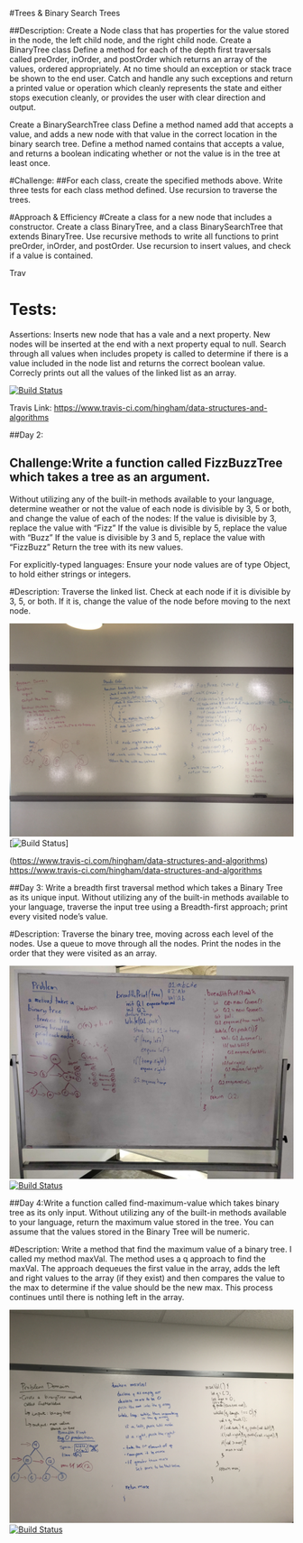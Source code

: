 #Trees & Binary Search Trees


##Description: Create a Node class that has properties for the value stored in the node, the left child node, and the right child node.
Create a BinaryTree class
Define a method for each of the depth first traversals called preOrder, inOrder, and postOrder which returns an array of the values, ordered appropriately.
At no time should an exception or stack trace be shown to the end user. Catch and handle any such exceptions and return a printed value or operation which cleanly represents the state and either stops execution cleanly, or provides the user with clear direction and output.

Create a BinarySearchTree class
Define a method named add that accepts a value, and adds a new node with that value in the correct location in the binary search tree.
Define a method named contains that accepts a value, and returns a boolean indicating whether or not the value is in the tree at least once.

#Challenge:
##For each class, create the specified methods above. Write three tests for each class method defined. Use recursion to traverse the trees. 

#Approach & Efficiency
#Create a class for a new node that includes a constructor. Create a class BinaryTree, and a class BinarySearchTree that extends BinaryTree. Use recursive methods to write all functions to print preOrder, inOrder, and postOrder. Use recursion to insert values, and check if a value is contained. 

Trav

# Tests:
Assertions: 
Inserts new node that has a vale and a next property. New nodes will be inserted at the end with a next property equal to null.
Search through all values when includes propety is called to determine if there is a value included in the node list and returns the correct boolean value.
Correcly prints out all the values of the linked list as an array. 


[![Build Status](https://www.travis-ci.com/hingham/data-structures-and-algorithms.svg?branch=master)](https://www.travis-ci.com/hingham/data-structures-and-algorithms)

Travis Link: https://www.travis-ci.com/hingham/data-structures-and-algorithms


##Day 2: 

## Challenge:Write a function called FizzBuzzTree which takes a tree as an argument.
Without utilizing any of the built-in methods available to your language, determine weather or not the value of each node is divisible by 3, 5 or both, and change the value of each of the nodes:
If the value is divisible by 3, replace the value with “Fizz”
If the value is divisible by 5, replace the value with “Buzz”
If the value is divisible by 3 and 5, replace the value with “FizzBuzz”
Return the tree with its new values.

For explicitly-typed languages: Ensure your node values are of type Object, to hold either strings or integers.

#Description: Traverse the linked list. Check at each node if it is divisible by 3, 5, or both. If it is, change the value of the node before moving to the next node. 

![image](./assets/fizz-buzz-wb.JPG)
[![Build Status](https://www.travis-ci.com/hingham/data-structures-and-algorithms.svg?branch=master)]

(https://www.travis-ci.com/hingham/data-structures-and-algorithms)
https://www.travis-ci.com/hingham/data-structures-and-algorithms


##Day 3: Write a breadth first traversal method which takes a Binary Tree as its unique input. Without utilizing any of the built-in methods available to your language, traverse the input tree using a Breadth-first approach; print every visited node’s value.

#Description: Traverse the binary tree, moving across each level of the nodes. Use a queue to move through all the nodes. Print the nodes in the order that they were visited as an array. 

![image](./assets/breadth-wb.jpg)
[![Build Status](https://www.travis-ci.com/hingham/data-structures-and-algorithms.svg?branch=master)](https://www.travis-ci.com/hingham/data-structures-and-algorithms)

##Day 4:Write a function called find-maximum-value which takes binary tree as its only input. Without utilizing any of the built-in methods available to your language, return the maximum value stored in the tree. You can assume that the values stored in the Binary Tree will be numeric.


#Description: Write a method that find the maximum value of a binary tree. I called my method maxVal. The method uses a q approach to find the maxVal. The approach dequeues the first value in the array, adds the left and right values to the array (if they exist) and then compares the value to the max to determine if the value should be the new max. This process continues until there is nothing left in the array. 

![image](./assets/find-max-val.JPG)
[![Build Status](https://www.travis-ci.com/hingham/data-structures-and-algorithms.svg?branch=master)](https://www.travis-ci.com/hingham/data-structures-and-algorithms)






